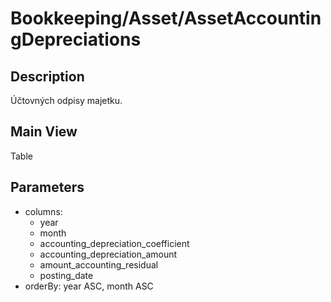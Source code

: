 # Bookkeeping/Asset/AssetAccountingDepreciations

## Description

Účtovných odpisy majetku.

## Main View

Table

## Parameters

* columns:
  * year
  * month
  * accounting_depreciation_coefficient
  * accounting_depreciation_amount
  * amount_accounting_residual
  * posting_date
* orderBy: year ASC, month ASC
